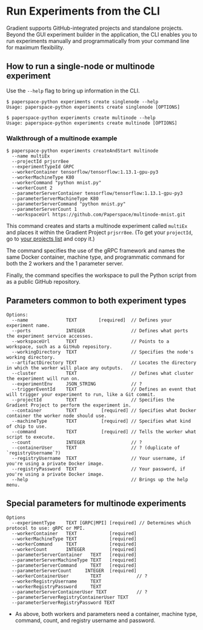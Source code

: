 # Run Experiments from the CLI

Gradient supports GitHub-integrated projects and standalone projects. Beyond the GUI experiment builder in the application, the CLI enables you to run experiments manually and programmatically from your command line for maximum flexibility.

## How to run a single-node or multinode experiment

Use the `--help` flag to bring up information in the CLI.
```
$ paperspace-python experiments create singlenode --help
Usage: paperspace-python experiments create singlenode [OPTIONS]

$ paperspace-python experiments create multinode --help
Usage: paperspace-python experiments create multinode [OPTIONS]
```

### Walkthrough of a multinode example

```
$ paperspace-python experiments createAndStart multinode
  --name multiEx
  --projectId prjsrr8ee
  --experimentTypeId GRPC
  --workerContainer tensorflow/tensorflow:1.13.1-gpu-py3
  --workerMachineType K80
  --workerCommand "python mnist.py"
  --workerCount 2
  --parameterServerContainer tensorflow/tensorflow:1.13.1-gpu-py3
  --parameterServerMachineType K80
  --parameterServerCommand "python mnist.py"
  --parameterServerCount 1
  --workspaceUrl https://github.com/Paperspace/multinode-mnist.git
```

This command creates and starts a multinode experiment called `multiEx` and places it within the Gradient Project `prjsrr8ee`. (To get your `projectId`, go to [your projects list](https://www.paperspace.com/console/projects) and copy it.)

The command specifies the use of the gRPC framework and names the same Docker container, machine type, and programmatic command for both the 2 workers and the 1 parameter server.

Finally, the command specifies the workspace to pull the Python script from as a public GitHub repository.

## Parameters common to both experiment types
```
Options:
  --name              TEXT        [required]  // Defines your experiment name.
  --ports             INTEGER                 // Defines what ports the experiment service accesses.
  --workspaceUrl      TEXT                    // Points to a workspace, such as a GitHub repository.
  --workingDirectory  TEXT                    // Specifies the node's working directory.
  --artifactDirectory TEXT                    // Locates the directory in which the worker will place any outputs.
  --cluster           TEXT                    // Defines what cluster the experiment will run on.
  --experimentEnv     JSON_STRING             // ?
  --triggerEventId    TEXT                    // Defines an event that will trigger your experiment to run, like a Git commit.
  --projectId         TEXT                    // Specifies the Gradient Project to perform the experiment in.
  --container         TEXT         [required] // Specifies what Docker container the worker node should use.
  --machineType       TEXT         [required] // Specifies what kind of chip to use.
  --command           TEXT         [required] // Tells the worker what script to execute.
  --count             INTEGER                 // ?
  --containerUser     TEXT                    // ? (duplicate of `registryUsername`?)
  --registryUsername  TEXT                    // Your username, if you're using a private Docker image.
  --registryPassword  TEXT                    // Your password, if you're using a private Docker image.
  --help                                      // Brings up the help menu.
```

## Special parameters for multinode experiments

```
Options
  --experimentType    TEXT [GRPC|MPI] [required] // Determines which protocol to use: gRPC or MPI.
  --workerContainer   TEXT            [required]
  --workerMachineType TEXT            [required]
  --workerCommand     TEXT            [required]
  --workerCount       INTEGER         [required]
  --parameterServerContainer   TEXT   [required]
  --parameterServerMachineType TEXT   [required]
  --parameterServerCommand     TEXT   [required]
  --parameterServerCount     INTEGER  [required]
  --workerContainerUser        TEXT             // ?
  --workerRegistryUsername     TEXT
  --workerRegistryPassword     TEXT
  --parameterServerContainerUser TEXT           // ?
  --parameterServerRegistryContainerUser TEXT
  --parameterServerRegistryPassword TEXT
```

* As above, both workers and parameters need a container, machine type, command, count, and registry username and password.
